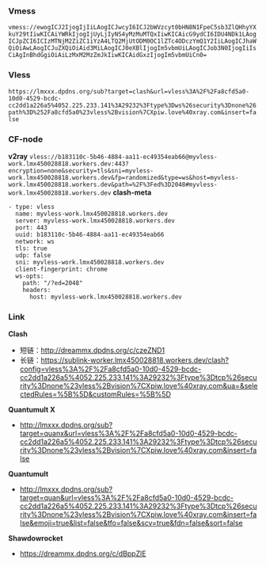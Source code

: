 ### Vmess
`vmess://ewogICJ2IjogIjIiLAogICJwcyI6ICJ2bWVzcyt0bHN8N1FpeC5sb3ZlQHhyYXkuY29tIiwKICAiYWRkIjogIjUyLjIyNS4yMzMuMTQxIiwKICAicG9ydCI6IDU4NDk1LAogICJpZCI6ICIzMTNjM2ZiZC1iYzA4LTQ2MjUtODM0OC1lZTc4ODczYmQ1Y2IiLAogICJhaWQiOiAwLAogICJuZXQiOiAid3MiLAogICJ0eXBlIjogIm5vbmUiLAogICJob3N0IjogIiIsCiAgInBhdGgiOiAiLzMxM2MzZmJkIiwKICAidGxzIjogIm5vbmUiCn0=`
### Vless
`https://lmxxx.dpdns.org/sub?target=clash&url=vless%3A%2F%2Fa8cfd5a0-10d0-4529-bcdc-cc2dd1a226a5%4052.225.233.141%3A29232%3Ftype%3Dws%26security%3Dnone%26path%3D%252Fa8cfd5a0%23vless%2Bvision%7CXpiw.love%40xray.com&insert=false`
### CF-node
**v2ray**
`vless://b183110c-5b46-4884-aa11-ec49354eab66@myvless-work.lmx450028818.workers.dev:443?encryption=none&security=tls&sni=myvless-work.lmx450028818.workers.dev&fp=randomized&type=ws&host=myvless-work.lmx450028818.workers.dev&path=%2F%3Fed%3D2048#myvless-work.lmx450028818.workers.dev`
**clash-meta**
```
- type: vless
  name: myvless-work.lmx450028818.workers.dev
  server: myvless-work.lmx450028818.workers.dev
  port: 443
  uuid: b183110c-5b46-4884-aa11-ec49354eab66
  network: ws
  tls: true
  udp: false
  sni: myvless-work.lmx450028818.workers.dev
  client-fingerprint: chrome
  ws-opts:
    path: "/?ed=2048"
    headers:
      host: myvless-work.lmx450028818.workers.dev
```


### Link
**Clash**

- 短链：http://dreammx.dpdns.org/c/czeZND1
- 长链：https://sublink-worker.lmx450028818.workers.dev/clash?config=vless%3A%2F%2Fa8cfd5a0-10d0-4529-bcdc-cc2dd1a226a5%4052.225.233.141%3A29232%3Ftype%3Dtcp%26security%3Dnone%23vless%2Bvision%7CXpiw.love%40xray.com&ua=&selectedRules=%5B%5D&customRules=%5B%5D

 **Quantumult X**

- http://lmxxx.dpdns.org/sub?target=quanx&url=vless%3A%2F%2Fa8cfd5a0-10d0-4529-bcdc-cc2dd1a226a5%4052.225.233.141%3A29232%3Ftype%3Dtcp%26security%3Dnone%23vless%2Bvision%7CXpiw.love%40xray.com&insert=false

**Quantumult**

- http://lmxxx.dpdns.org/sub?target=quan&url=vless%3A%2F%2Fa8cfd5a0-10d0-4529-bcdc-cc2dd1a226a5%4052.225.233.141%3A29232%3Ftype%3Dtcp%26security%3Dnone%23vless%2Bvision%7CXpiw.love%40xray.com&insert=false&emoji=true&list=false&tfo=false&scv=true&fdn=false&sort=false

**Shawdowrocket**

- https://dreammx.dpdns.org/c/dBppZlE